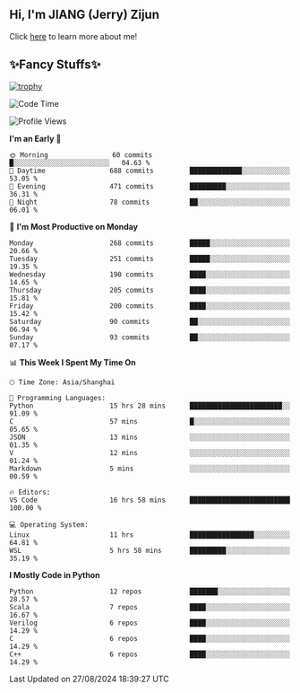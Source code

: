 ## Hi, I'm JIANG (Jerry) Zijun

Click [here](https://jzjerry.github.io/about/) to learn more about me!

## ✨Fancy Stuffs✨
[![trophy](https://github-profile-trophy.vercel.app/?username=jzjerry&theme=onedark)](https://github.com/ryo-ma/github-profile-trophy)
<!--START_SECTION:waka-->
![Code Time](http://img.shields.io/badge/Code%20Time-601%20hrs%2042%20mins-blue)

![Profile Views](http://img.shields.io/badge/Profile%20Views-0-blue)

**I'm an Early 🐤** 

```text
🌞 Morning                60 commits          █░░░░░░░░░░░░░░░░░░░░░░░░   04.63 % 
🌆 Daytime                688 commits         █████████████░░░░░░░░░░░░   53.05 % 
🌃 Evening                471 commits         █████████░░░░░░░░░░░░░░░░   36.31 % 
🌙 Night                  78 commits          ██░░░░░░░░░░░░░░░░░░░░░░░   06.01 % 
```
📅 **I'm Most Productive on Monday** 

```text
Monday                   268 commits         █████░░░░░░░░░░░░░░░░░░░░   20.66 % 
Tuesday                  251 commits         █████░░░░░░░░░░░░░░░░░░░░   19.35 % 
Wednesday                190 commits         ████░░░░░░░░░░░░░░░░░░░░░   14.65 % 
Thursday                 205 commits         ████░░░░░░░░░░░░░░░░░░░░░   15.81 % 
Friday                   200 commits         ████░░░░░░░░░░░░░░░░░░░░░   15.42 % 
Saturday                 90 commits          ██░░░░░░░░░░░░░░░░░░░░░░░   06.94 % 
Sunday                   93 commits          ██░░░░░░░░░░░░░░░░░░░░░░░   07.17 % 
```


📊 **This Week I Spent My Time On** 

```text
🕑︎ Time Zone: Asia/Shanghai

💬 Programming Languages: 
Python                   15 hrs 28 mins      ███████████████████████░░   91.09 % 
C                        57 mins             █░░░░░░░░░░░░░░░░░░░░░░░░   05.65 % 
JSON                     13 mins             ░░░░░░░░░░░░░░░░░░░░░░░░░   01.35 % 
V                        12 mins             ░░░░░░░░░░░░░░░░░░░░░░░░░   01.24 % 
Markdown                 5 mins              ░░░░░░░░░░░░░░░░░░░░░░░░░   00.59 % 

🔥 Editors: 
VS Code                  16 hrs 58 mins      █████████████████████████   100.00 % 

💻 Operating System: 
Linux                    11 hrs              ████████████████░░░░░░░░░   64.81 % 
WSL                      5 hrs 58 mins       █████████░░░░░░░░░░░░░░░░   35.19 % 
```

**I Mostly Code in Python** 

```text
Python                   12 repos            ███████░░░░░░░░░░░░░░░░░░   28.57 % 
Scala                    7 repos             ████░░░░░░░░░░░░░░░░░░░░░   16.67 % 
Verilog                  6 repos             ████░░░░░░░░░░░░░░░░░░░░░   14.29 % 
C                        6 repos             ████░░░░░░░░░░░░░░░░░░░░░   14.29 % 
C++                      6 repos             ████░░░░░░░░░░░░░░░░░░░░░   14.29 % 
```




 Last Updated on 27/08/2024 18:39:27 UTC
<!--END_SECTION:waka-->
